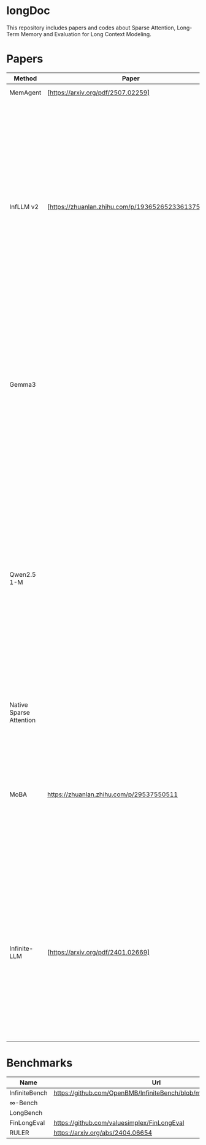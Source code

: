 # longDoc
This repository includes papers and codes about Sparse Attention, Long-Term Memory and Evaluation for Long Context Modeling.

# Papers
|Method|Paper|Code| Description |
|-|-|-|-|
|MemAgent|[https://arxiv.org/pdf/2507.02259]|[https://github.com/BytedTsinghua-SIA/MemAgent]||
|InfLLM v2|[https://zhuanlan.zhihu.com/p/1936526523361375905]|[]|改进了 相关性score的计算方法，将K根据seq维度分成多个更小的语义 kernel ，相当于更小的滑窗。用mean pooling 代表 语义kernal，是parameter-free的操作，可以通过优化 token 级别的key vector 来间接优化语义kernal的表示|
|Gemma3|||global only 为普通的full-attention模型，1：1 sw=4096为1个global attention后夹一个local attention（4096 窗口长度），从图中显示主要节约了kv cache部分的显存|
|Qwen2.5 1-M|||Dual Chunk Attention : 问题：过长的token在没有经过训练的position后效果变差，The DCA method addresses this issue by dividing the entire sequence into multiple chunks and remapping the relative positions into smaller numbers, 确保任意两个标记之间的距离不超过预训练长度 + 稀疏注意力|
|Native Sparse Attention||||
|MoBA|https://zhuanlan.zhihu.com/p/29537550511||MOBA可以根据门控单元自主动态选择要关注哪些block，选择核心逻辑是用key的mean pooling 和query做matmul算出Block维度的相似度，选择TOP K个相似块|
|Infinite-LLM|[https://arxiv.org/pdf/2401.02669]||针对LLM服务的动态性，提出了一种高效的LLM服务系统Infinite-LLM。通过在集群级调度KVCache，它能够有效地支持可扩展的上下文长度，从而平衡实例之间的资源需求，实现高整体系统吞吐量|




# Benchmarks

|Name|Url|
|-|-|
|InfiniteBench|	https://github.com/OpenBMB/InfiniteBench/blob/main/README_ZH.md|
|∞-Bench	||
|LongBench	||
|FinLongEval|	https://github.com/valuesimplex/FinLongEval|
|RULER|	https://arxiv.org/abs/2404.06654|
